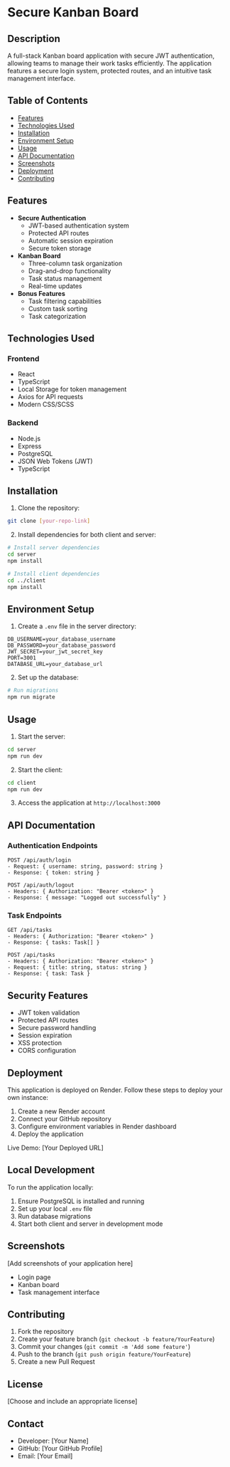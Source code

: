 # Secure Kanban Board

## Description
A full-stack Kanban board application with secure JWT authentication, allowing teams to manage their work tasks efficiently. The application features a secure login system, protected routes, and an intuitive task management interface.

## Table of Contents
- [Features](#features)
- [Technologies Used](#technologies-used)
- [Installation](#installation)
- [Environment Setup](#environment-setup)
- [Usage](#usage)
- [API Documentation](#api-documentation)
- [Screenshots](#screenshots)
- [Deployment](#deployment)
- [Contributing](#contributing)

## Features
- **Secure Authentication**
  - JWT-based authentication system
  - Protected API routes
  - Automatic session expiration
  - Secure token storage
- **Kanban Board**
  - Three-column task organization
  - Drag-and-drop functionality
  - Task status management
  - Real-time updates
- **Bonus Features**
  - Task filtering capabilities
  - Custom task sorting
  - Task categorization

## Technologies Used
### Frontend
- React
- TypeScript
- Local Storage for token management
- Axios for API requests
- Modern CSS/SCSS

### Backend
- Node.js
- Express
- PostgreSQL
- JSON Web Tokens (JWT)
- TypeScript

## Installation

1. Clone the repository:
```bash
git clone [your-repo-link]
```

2. Install dependencies for both client and server:
```bash
# Install server dependencies
cd server
npm install

# Install client dependencies
cd ../client
npm install
```

## Environment Setup

1. Create a `.env` file in the server directory:
```env
DB_USERNAME=your_database_username
DB_PASSWORD=your_database_password
JWT_SECRET=your_jwt_secret_key
PORT=3001
DATABASE_URL=your_database_url
```

2. Set up the database:
```bash
# Run migrations
npm run migrate
```

## Usage

1. Start the server:
```bash
cd server
npm run dev
```

2. Start the client:
```bash
cd client
npm run dev
```

3. Access the application at `http://localhost:3000`

## API Documentation

### Authentication Endpoints
```
POST /api/auth/login
- Request: { username: string, password: string }
- Response: { token: string }

POST /api/auth/logout
- Headers: { Authorization: "Bearer <token>" }
- Response: { message: "Logged out successfully" }
```

### Task Endpoints
```
GET /api/tasks
- Headers: { Authorization: "Bearer <token>" }
- Response: { tasks: Task[] }

POST /api/tasks
- Headers: { Authorization: "Bearer <token>" }
- Request: { title: string, status: string }
- Response: { task: Task }
```

## Security Features
- JWT token validation
- Protected API routes
- Secure password handling
- Session expiration
- XSS protection
- CORS configuration

## Deployment
This application is deployed on Render. Follow these steps to deploy your own instance:

1. Create a new Render account
2. Connect your GitHub repository
3. Configure environment variables in Render dashboard
4. Deploy the application

Live Demo: [Your Deployed URL]

## Local Development
To run the application locally:

1. Ensure PostgreSQL is installed and running
2. Set up your local `.env` file
3. Run database migrations
4. Start both client and server in development mode

## Screenshots
[Add screenshots of your application here]
- Login page
- Kanban board
- Task management interface

## Contributing
1. Fork the repository
2. Create your feature branch (`git checkout -b feature/YourFeature`)
3. Commit your changes (`git commit -m 'Add some feature'`)
4. Push to the branch (`git push origin feature/YourFeature`)
5. Create a new Pull Request

## License
[Choose and include an appropriate license]

## Contact
- Developer: [Your Name]
- GitHub: [Your GitHub Profile]
- Email: [Your Email]

